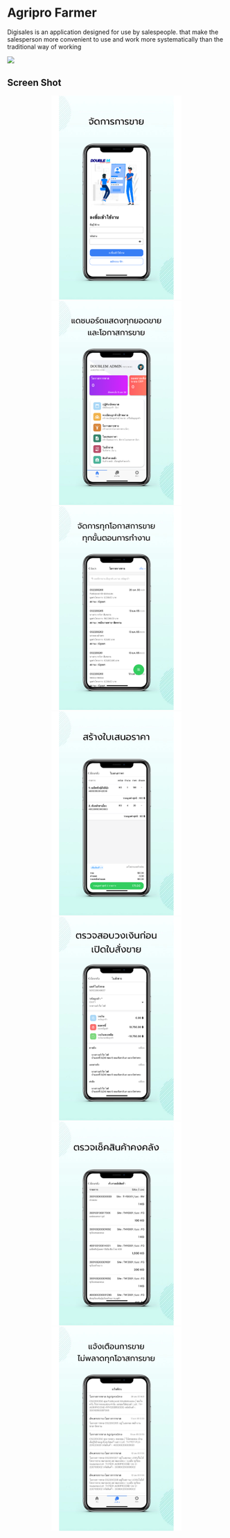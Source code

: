 # Agripro Farmer

Digisales is an application designed for use by salespeople. that make the salesperson more convenient to use and work more systematically than the traditional way of working

<!-- [Available for download in Google Playstore.](https://play.google.com/store/apps/details?id=com.doublem.gotaxi) -->

![](https://github.com/noteyn51/AgriproFarmer/blob/main/screenshot/farmer_gif.gif)

## Screen Shot 

<p float="left" align="center">
<kbd>
    <img src="https://github.com/noteyn51/digisales/blob/main/screenshot/1.png" alt="drawing" width="300"/>
    <img src="https://github.com/noteyn51/digisales/blob/main/screenshot/2.png" alt="drawing" width="300"/>
    <img src="https://github.com/noteyn51/digisales/blob/main/screenshot/3.png" alt="drawing" width="300"/>
    <img src="https://github.com/noteyn51/digisales/blob/main/screenshot/4.png" alt="drawing" width="300"/>
    <img src="https://github.com/noteyn51/digisales/blob/main/screenshot/5.png" alt="drawing" width="300"/>
    <img src="https://github.com/noteyn51/digisales/blob/main/screenshot/6.png" alt="drawing" width="300"/>
    <img src="https://github.com/noteyn51/digisales/blob/main/screenshot/7.png" alt="drawing" width="300"/>
</kbd>
</p>